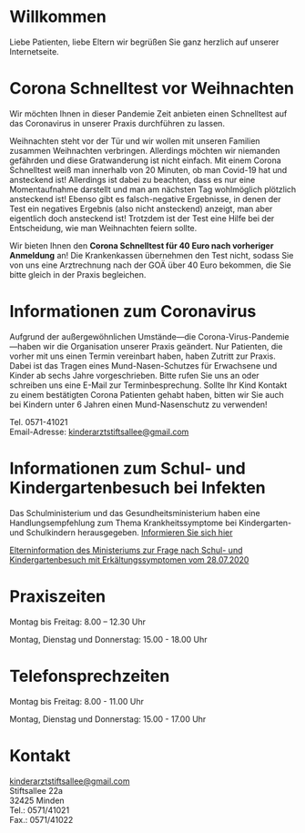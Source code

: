 # Willkommen

Liebe Patienten, liebe Eltern wir begrüßen Sie ganz herzlich auf unserer Internetseite.

# Corona Schnelltest vor Weihnachten 

Wir möchten Ihnen in dieser Pandemie Zeit anbieten einen Schnelltest auf das Coronavirus in unserer Praxis durchführen zu lassen. 

Weihnachten steht vor der Tür und wir wollen mit unseren Familien zusammen Weihnachten verbringen. Allerdings möchten wir niemanden gefährden und diese Gratwanderung  ist nicht einfach. Mit einem Corona Schnelltest weiß man innerhalb von 20 Minuten, ob man Covid-19 hat und ansteckend ist! Allerdings ist dabei zu beachten, dass es nur eine Momentaufnahme darstellt und man am nächsten Tag wohlmöglich plötzlich ansteckend ist! Ebenso gibt es falsch-negative Ergebnisse, in denen der Test ein negatives Ergebnis (also nicht ansteckend) anzeigt, man aber eigentlich doch ansteckend ist! Trotzdem ist der Test eine Hilfe bei der Entscheidung, wie man Weihnachten feiern sollte.

Wir bieten Ihnen den **Corona Schnelltest für 40 Euro nach vorheriger Anmeldung** an! Die Krankenkassen übernehmen den Test nicht,  sodass Sie von uns eine Arztrechnung nach der GOÄ über 40 Euro bekommen,  die Sie bitte gleich in der Praxis begleichen. 


# Informationen zum Coronavirus

Aufgrund der außergewöhnlichen Umstände—die Corona-Virus-Pandemie—haben wir die Organisation unserer Praxis geändert. 
Nur Patienten, die vorher mit uns einen Termin vereinbart haben, haben Zutritt zur Praxis. Dabei ist das Tragen eines Mund-Nasen-Schutzes für Erwachsene und Kinder ab sechs Jahre vorgeschrieben. Bitte rufen Sie uns an oder schreiben uns eine E-Mail zur Terminbesprechung. 
Sollte Ihr Kind Kontakt zu einem bestätigten Corona Patienten gehabt haben,  bitten wir Sie auch bei Kindern unter 6 Jahren einen Mund-Nasenschutz zu verwenden!

Tel. 0571-41021  
Email-Adresse: <kinderarztstiftsallee@gmail.com>  

# Informationen zum Schul- und Kindergartenbesuch bei Infekten

Das Schulministerium und das Gesundheitsministerium haben eine Handlungsempfehlung zum Thema Krankheitssymptome bei Kindergarten- und Schulkindern herausgegeben. [Informieren Sie sich hier](https://www.schulministerium.nrw.de/themen/schulsystem/elterninfo-wenn-mein-kind-zuhause-erkrankt-handlungsempfehlung)

[Elterninformation des Ministeriums zur Frage nach Schul- und Kindergartenbesuch mit Erkältungssymptomen vom 28.07.2020](https://www.mkffi.nrw/sites/default/files/asset/document/20200728_offizielle_information_land_nrw_krankheitssymptome.pdf)

# Praxiszeiten

Montag bis Freitag: 8.00 – 12.30 Uhr

Montag, Dienstag und Donnerstag: 15.00 - 18.00 Uhr

# Telefonsprechzeiten

Montag bis Freitag: 8.00 - 11.00 Uhr

Montag, Dienstag und Donnerstag: 15.00 - 17.00 Uhr

# Kontakt

<kinderarztstiftsallee@gmail.com>  
Stiftsallee 22a  
32425 Minden  
Tel.: 0571/41021  
Fax.: 0571/41022
